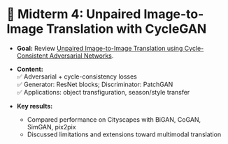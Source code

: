 # 📄 Midterm 4: Unpaired Image-to-Image Translation with CycleGAN

- **Goal:** Review [Unpaired Image-to-Image Translation using Cycle-Consistent Adversarial Networks](https://arxiv.org/abs/1703.10593).
- **Content:**  
  ✅ Adversarial + cycle-consistency losses  
  ✅ Generator: ResNet blocks; Discriminator: PatchGAN  
  ✅ Applications: object transfiguration, season/style transfer

- **Key results:**  
  - Compared performance on Cityscapes with BiGAN, CoGAN, SimGAN, pix2pix  
  - Discussed limitations and extensions toward multimodal translation
